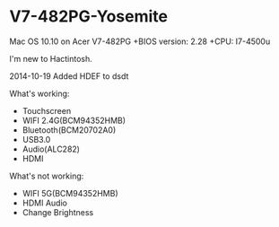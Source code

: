 V7-482PG-Yosemite
=================

Mac OS 10.10 on Acer V7-482PG
+BIOS version: 2.28
+CPU: I7-4500u

I'm new to Hactintosh.


2014-10-19  Added HDEF to dsdt
            

What's working:
 +   Touchscreen
 +   WIFI 2.4G(BCM94352HMB)
 +   Bluetooth(BCM20702A0)
 +   USB3.0
 +   Audio(ALC282)
 +   HDMI
    
    
    
    
What's not working:
+    WIFI 5G(BCM94352HMB)
+    HDMI Audio
+    Change Brightness




  
    
    
